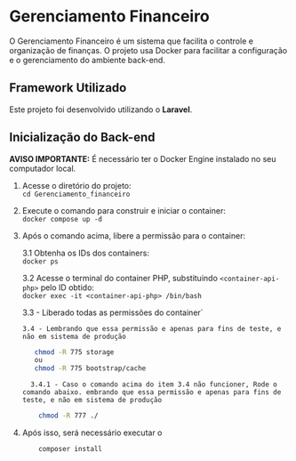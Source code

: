 # Gerenciamento Financeiro
O Gerenciamento Financeiro é um sistema que facilita o controle e organização de finanças. O projeto usa Docker para facilitar a configuração e o gerenciamento do ambiente back-end.

## Framework Utilizado
Este projeto foi desenvolvido utilizando o **Laravel**.
## Inicialização do Back-end

**AVISO IMPORTANTE:** É necessário ter o Docker Engine instalado no seu computador local.

1. Acesse o diretório do projeto:  
   `cd Gerenciamento_financeiro`

2. Execute o comando para construir e iniciar o container:  
   `docker compose up -d`

3. Após o comando acima, libere a permissão para o container:

   3.1 Obtenha os IDs dos containers:  
   `docker ps`

   3.2 Acesse o terminal do container PHP, substituindo `<container-api-php>` pelo ID obtido:  
   `docker exec -it <container-api-php> /bin/bash`
   
   3.3 - Liberado todas as permissões do container`

   `3.4 - Lembrando que essa permissão e apenas para fins de teste, e não em sistema de produção`

   ```bash
      chmod -R 775 storage
      ou
      chmod -R 775 bootstrap/cache
   ```
   `  3.4.1 - Caso o comando acima do item 3.4 não funcioner, Rode o comando abaixo. embrando que essa permissão e apenas para fins de teste, e não em sistema de produção`

    ```bash
        chmod -R 777 ./
    ```
4. Após isso, será necessário executar o 
    ```
        composer install
    ```